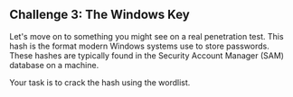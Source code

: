
## Challenge 3: The Windows Key

Let's move on to something you might see on a real penetration test. This hash is the format modern Windows systems use to store passwords. These hashes are typically found in the Security Account Manager (SAM) database on a machine. 

Your task is to crack the hash using the wordlist.


